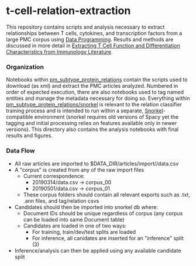 # t-cell-relation-extraction

This repository contains scripts and analysis necessary to extract relationships between T cells, cytokines, and transcription factors from a large PMC corpus using [Data Programming](https://arxiv.org/abs/1605.07723).  Results and methods are discussed in more detail in [Extracting T Cell Function and Differentiation Characteristics from Immunology Literature]().  

### Organization

Notebooks within [pm_subtype_protein_relations](pm_subtype_protein_relations) contain the scripts used to download (as xml) and extract the PMC articles analyzed.  Numbered in order of expected execution, there are also notebooks used to tag named entities and manage the metadata necessary for doing so.  Everything within [pm_subtype_protein_relations/snorkel](pm_subtype_protein_relations/snorkel) is relevant to the relation classifier training process and is intended to run within a separate, [Snorkel](https://hazyresearch.github.io/snorkel/)-compatible environment (snorkel requires old versions of Spacy yet the tagging and initial processing relies on features available only in newer versions).  This directory also contains the analysis notebooks with final results and figures.

### Data Flow

- All raw articles are imported to $DATA_DIR/articles/import/<date>/data.csv
- A "corpus" is created from any of the raw import files
    - Current correspondence:
        - 20190314/data.csv -> corpus_00
        - 20190501/data.csv -> corpus_01
    - These corpus folders should contain all relevant exports such as .txt, .ann files, and tag/relation csvs
- Candidates should then be imported into snorkel db where:
    - Document IDs should be unique regardless of corpus (any corpus can be loaded into same Document table)
    - Candidates are loaded in one of two ways:
        - For training, train/dev/test splits are loaded
        - For inference, all canidates are inserted for an "inference" split (3)
- Inference/analysis can then be applied using any available candidate split
